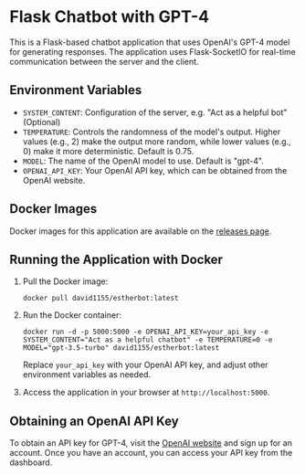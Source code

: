 # Flask Chatbot with GPT-4

This is a Flask-based chatbot application that uses OpenAI's GPT-4 model for generating responses. The application uses Flask-SocketIO for real-time communication between the server and the client.

## Environment Variables

- `SYSTEM_CONTENT`: Configuration of the server, e.g. "Act as a helpful bot" (Optional)
- `TEMPERATURE`: Controls the randomness of the model's output. Higher values (e.g., 2) make the output more random, while lower values (e.g., 0) make it more deterministic. Default is 0.75.
- `MODEL`: The name of the OpenAI model to use. Default is "gpt-4".
- `OPENAI_API_KEY`: Your OpenAI API key, which can be obtained from the OpenAI website.

## Docker Images

Docker images for this application are available on the [releases page](https://github.com/david1155/estherbot/releases).

## Running the Application with Docker

1. Pull the Docker image:

   ```
   docker pull david1155/estherbot:latest
   ```

2. Run the Docker container:

   ```
   docker run -d -p 5000:5000 -e OPENAI_API_KEY=your_api_key -e SYSTEM_CONTENT="Act as a helpful chatbot" -e TEMPERATURE=0 -e MODEL="gpt-3.5-turbo" david1155/estherbot:latest
   ```

   Replace `your_api_key` with your OpenAI API key, and adjust other environment variables as needed.

3. Access the application in your browser at `http://localhost:5000`.

## Obtaining an OpenAI API Key

To obtain an API key for GPT-4, visit the [OpenAI website](https://platform.openai.com/) and sign up for an account. Once you have an account, you can access your API key from the dashboard.

